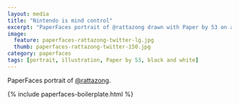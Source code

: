 ```yaml
---
layout: media
title: "Nintendo is mind control"
excerpt: "PaperFaces portrait of @rattazong drawn with Paper by 53 on an iPad."
image: 
  feature: paperfaces-rattazong-twitter-lg.jpg
  thumb: paperfaces-rattazong-twitter-150.jpg
category: paperfaces
tags: [portrait, illustration, Paper by 53, black and white]
---
```


PaperFaces portrait of [@rattazong](http://twitter.com/rattazong).

{% include paperfaces-boilerplate.html %}